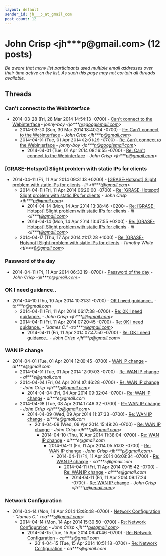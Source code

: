 ```yaml
---
layout: default
sender_id: jh___p_at_gmail_com
post_count: 12
---
```


# John Crisp <jh***p<span>@</span>gmail.com> (12 posts)

_Be aware that many list participants used multiple email addresses over their time active on the list. As such this page may not contain all threads available._

## Threads

### Can't connect to the Webinterface
+ 2014-03-28 (Fri, 28 Mar 2014 14:54:13 -0700) - [Can't connect to the Webinterface](/archive/2014/03/bdabace35bcb9825ae41517818711278a61f697110db0ab58493380dcd17ae2e) - _jonny-boy \<jo***n@googlemail.com\>_
  + 2014-03-30 (Sun, 30 Mar 2014 18:40:24 -0700) - [Re: Can't connect to the Webinterface](/archive/2014/03/b688b12706ba904a896475ccbe6d7aba72baddf359d5fbb962f7c034c68fe68a) - _John Crisp \<jh***p@gmail.com\>_
  + 2014-04-01 (Tue, 01 Apr 2014 02:01:29 -0700) - [Re: Can't connect to the Webinterface](/archive/2014/04/35711865ab023155a932974ebd2969a3daf832f0d22cb264f724fc8e6aaebd36) - _jonny-boy \<jo***n@googlemail.com\>_
    + 2014-04-01 (Tue, 01 Apr 2014 08:16:55 -0700) - [Re: Can't connect to the Webinterface](/archive/2014/04/10fc9a6c8f210311227220bfc82388a3b37bfbd1df684db8f12e4c9d7261dfa2) - _John Crisp \<jh***p@gmail.com\>_

### [GRASE-Hotspot] Slight problem with static IPs for clients
+ 2014-04-11 (Fri, 11 Apr 2014 09:31:13 +0200) - [[GRASE-Hotspot] Slight problem with static IPs for clients](/archive/2014/04/359c6669ca91a67d4b17a2c6eeb5ade4191ccf9d2fb5bb93b4b202f13b20e6dd) - _iii \<ii***t@gmail.com\>_
  + 2014-04-11 (Fri, 11 Apr 2014 06:20:00 -0700) - [Re: [GRASE-Hotspot] Slight problem with static IPs for clients](/archive/2014/04/84e98e2a262399ab80d8c976c2f0773a6767df906f6b8ceed8bd7c798094911e) - _John Crisp \<jh***p@gmail.com\>_
    + 2014-04-14 (Mon, 14 Apr 2014 13:38:46 +0200) - [Re: [GRASE-Hotspot] Slight problem with static IPs for clients](/archive/2014/04/c111a4e1608e0126148af5bb62a7ed09e180898e38441d2ee9b095559204a1e7) - _iii \<ii***t@gmail.com\>_
    + 2014-04-14 (Mon, 14 Apr 2014 13:47:55 +0200) - [Re: [GRASE-Hotspot] Slight problem with static IPs for clients](/archive/2014/04/78c3c84e5a6111e184f7850f0a04efbb513d62ab9c43428a818f6d4b6ca03e4d) - _iii \<ii***t@gmail.com\>_
  + 2014-04-17 (Thu, 17 Apr 2014 21:17:28 +1000) - [Re: [GRASE-Hotspot] Slight problem with static IPs for clients](/archive/2014/04/bca207dfc61c405f8296ecda125ad1089483fdd9ec00a2aedba9edea284f89dc) - _Timothy White \<ti***8@gmail.com\>_

### Password of the day
+ 2014-04-11 (Fri, 11 Apr 2014 06:33:19 -0700) - [Password of the day](/archive/2014/04/318ac9bd867a4f82bfcec1d8ec6adbc0e9f93d418242a2104154d7b7ae63d517) - _John Crisp \<jh***p@gmail.com\>_

### OK I need guidance..
+ 2014-04-10 (Thu, 10 Apr 2014 10:31:31 -0700) - [OK I need guidance..](/archive/2014/04/c7a8dfbc12b256af0ea54a26e542fd33a81b4b05a528271320729d36f56ccb76) - _to***n@gmail.com_
  + 2014-04-11 (Fri, 11 Apr 2014 06:17:38 -0700) - [Re: OK I need guidance..](/archive/2014/04/1210cedd832562d39c08a444527ff900b14d29919a54d33a53fe3f6eafd5ee24) - _John Crisp \<jh***p@gmail.com\>_
  + 2014-04-11 (Fri, 11 Apr 2014 07:20:45 -0700) - [Re: OK I need guidance..](/archive/2014/04/2727af6be753beb3eefbd481705a790d4bee62e60272d58e87e047e375b99988) - _"James C." \<to***n@gmail.com\>_
    + 2014-04-11 (Fri, 11 Apr 2014 07:47:50 -0700) - [Re: OK I need guidance..](/archive/2014/04/214c85369c700314680c9b2c08e72912853ea03e2ef037dd93ba4db4cff963e1) - _John Crisp \<jh***p@gmail.com\>_

### WAN IP change
+ 2014-04-01 (Tue, 01 Apr 2014 12:00:45 -0700) - [WAN IP change](/archive/2014/04/023786302c7d571e0fdfc4f8e3f65f3f29d1149a86da91209cbea0afd7a81078) - _al***e@gmail.com_
  + 2014-04-01 (Tue, 01 Apr 2014 12:09:03 -0700) - [Re: WAN IP change](/archive/2014/04/8ab03792925c5e2cbf7cc62bf6241f539ebf17b9fdeba35d832522cd5b0690a9) - _al***e@gmail.com_
  + 2014-04-04 (Fri, 04 Apr 2014 07:46:28 -0700) - [Re: WAN IP change](/archive/2014/04/d1b8dec6f32172a4070bab885f7767321ee82918ef9698dc4450c36b65439548) - _John Crisp \<jh***p@gmail.com\>_
    + 2014-04-04 (Fri, 04 Apr 2014 09:32:04 -0700) - [Re: WAN IP change](/archive/2014/04/bacd610e2cbc80a592ca59b856004d7ed69bd6227ac66fa3a5f5cd56163bd459) - _al***e@gmail.com_
  + 2014-04-08 (Tue, 08 Apr 2014 17:46:32 -0700) - [Re: WAN IP change](/archive/2014/04/dcc7494364075d3b7a967a9995043ffce7ef77ea894878e847bc1a3908951726) - _John Crisp \<jh***p@gmail.com\>_
    + 2014-04-09 (Wed, 09 Apr 2014 11:37:33 -0700) - [Re: WAN IP change](/archive/2014/04/8404a463109ee263117ec5326587b28bc08fba97a47855b2865284a5bc1a1309) - _al***e@gmail.com_
      + 2014-04-09 (Wed, 09 Apr 2014 15:49:26 -0700) - [Re: WAN IP change](/archive/2014/04/95260025f90c414afb2b785485dbf4123680d7b2bc8c4a664d36c63e4b4b05ce) - _John Crisp \<jh***p@gmail.com\>_
        + 2014-04-10 (Thu, 10 Apr 2014 11:38:04 -0700) - [Re: WAN IP change](/archive/2014/04/6d7df35901f8c0119031afceff5f27f7d832293085f6ebbcdef8c002f0448362) - _al***e@gmail.com_
          + 2014-04-11 (Fri, 11 Apr 2014 05:51:03 -0700) - [Re: WAN IP change](/archive/2014/04/a116884b2679ccaaed605d85222a702543221248fad2d7ece2863359741c4b14) - _John Crisp \<jh***p@gmail.com\>_
            + 2014-04-11 (Fri, 11 Apr 2014 06:08:34 -0700) - [Re: WAN IP change](/archive/2014/04/99240e8a05f3f45d4dd597ed4c7e28796be04b153e1b3d4bac23a7c5a21d1554) - _ca***s@gmail.com_
              + 2014-04-11 (Fri, 11 Apr 2014 09:15:42 -0700) - [Re: WAN IP change](/archive/2014/04/ff289830e5c3b8c01355d403d6d7b87042138d8de340fa3fb7fc657eaedd47c0) - _al***e@gmail.com_
                + 2014-04-11 (Fri, 11 Apr 2014 09:17:24 -0700) - [Re: WAN IP change](/archive/2014/04/f463d6af0a3416323b6484843337e17ed7d6b9a9ebdbf0bf51b61ce7a38f2414) - _John Crisp \<jh***p@gmail.com\>_

### Network Configuration
+ 2014-04-14 (Mon, 14 Apr 2014 13:08:48 -0700) - [Network Configuration](/archive/2014/04/51f2d32e7c1431e326a8a7b7e68bb0fb20e8381accb07c78d9d3b17bb3fd35ce) - _"James C." \<ca***s@gmail.com\>_
  + 2014-04-14 (Mon, 14 Apr 2014 15:30:50 -0700) - [Re: Network Configuration](/archive/2014/04/7a96d7c3b579284ef682bd3493e887f3af66af82c1dcf76f2284a885c09d2198) - _John Crisp \<jh***p@gmail.com\>_
    + 2014-04-15 (Tue, 15 Apr 2014 06:41:46 -0700) - [Re: Network Configuration](/archive/2014/04/6685cb08ade9eef4ada8756e75e0c6cf979fbc4e0a0e6135f5c89ef870917519) - _ca***s@gmail.com_
      + 2014-04-15 (Tue, 15 Apr 2014 10:51:18 -0700) - [Re: Network Configuration](/archive/2014/04/518e32a250925fb2ddafe4504fae9569ca0cd1d46a25da2afe12e08715dbc987) - _ca***s@gmail.com_

